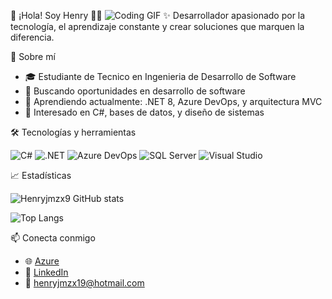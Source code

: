 👋 ¡Hola! Soy Henry 👨‍💻
![Coding GIF](https://media.giphy.com/media/26tn33aiTi1jkl6H6/giphy.gif)
✨ Desarrollador apasionado por la tecnología, el aprendizaje constante y crear soluciones que marquen la diferencia.


🚀 Sobre mí

- 🎓 Estudiante de Tecnico en Ingenieria de Desarrollo de Software 
- 💼 Buscando oportunidades en desarrollo de software
- 🌱 Aprendiendo actualmente: .NET 8, Azure DevOps, y arquitectura MVC
- 🧠 Interesado en C#, bases de datos, y diseño de sistemas


🛠️ Tecnologías y herramientas

![C#](https://img.shields.io/badge/-C%23-239120?style=flat-square&logo=c-sharp&logoColor=white)
![.NET](https://img.shields.io/badge/-.NET-512BD4?style=flat-square&logo=dotnet&logoColor=white)
![Azure DevOps](https://img.shields.io/badge/-Azure%20DevOps-0078D7?style=flat-square&logo=azure-devops&logoColor=white)
![SQL Server](https://img.shields.io/badge/-SQL%20Server-CC2927?style=flat-square&logo=microsoft-sql-server&logoColor=white)
![Visual Studio](https://img.shields.io/badge/-Visual%20Studio-5C2D91?style=flat-square&logo=visual-studio&logoColor=white)


📈 Estadísticas

![Henryjmzx9 GitHub stats](https://github-readme-stats.vercel.app/api?username=Henryjmzx9&show_icons=true&theme=tokyonight)

![Top Langs](https://github-readme-stats.vercel.app/api/top-langs/?username=Henryjmzx9&layout=compact&theme=tokyonight)


📫 Conecta conmigo

- 🌐 [Azure](https://dev.azure.com/henryjmzx19/)
- 💼 [LinkedIn](https://www.linkedin.com/in/tuusuario)
- 📧 henryjmzx19@hotmail.com


